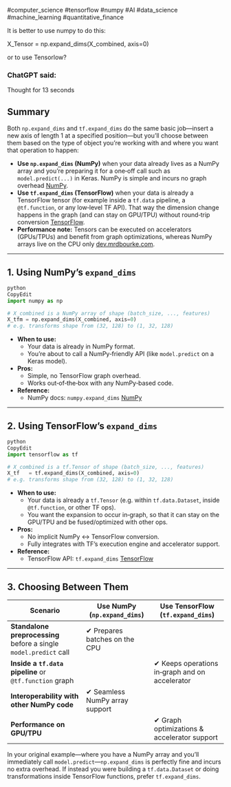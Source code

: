 #computer_science #tensorflow #numpy #AI #data_science #machine_learning #quantitative_finance 

It is better to use numpy to do this:

X_Tensor = np.expand_dims(X_combined, axis=0)

or to use Tensorlow?

### ChatGPT said:

Thought for 13 seconds

## Summary

Both `np.expand_dims` and `tf.expand_dims` do the same basic job—insert a new axis of length 1 at a specified position—but you’ll choose between them based on the type of object you’re working with and where you want that operation to happen:

- **Use `np.expand_dims` (NumPy)** when your data already lives as a NumPy array and you’re preparing it for a one‑off call such as `model.predict(...)` in Keras. NumPy is simple and incurs no graph overhead [NumPy](https://numpy.org/doc/stable/reference/generated/numpy.expand_dims.html?utm_source=chatgpt.com).
- **Use `tf.expand_dims` (TensorFlow)** when your data is already a TensorFlow tensor (for example inside a `tf.data` pipeline, a `@tf.function`, or any low‑level TF API). That way the dimension change happens in the graph (and can stay on GPU/TPU) without round‑trip conversion [TensorFlow](https://www.tensorflow.org/api_docs/python/tf/sparse/expand_dims?utm_source=chatgpt.com).
- **Performance note:** Tensors can be executed on accelerators (GPUs/TPUs) and benefit from graph optimizations, whereas NumPy arrays live on the CPU only [dev.mrdbourke.com](https://dev.mrdbourke.com/tensorflow-deep-learning/00_tensorflow_fundamentals/?utm_source=chatgpt.com).

---

## 1. Using NumPy’s `expand_dims`

```python
python
CopyEdit
import numpy as np

# X_combined is a NumPy array of shape (batch_size, ..., features)
X_tfm = np.expand_dims(X_combined, axis=0)
# e.g. transforms shape from (32, 128) to (1, 32, 128)

```

- **When to use:**
    - Your data is already in NumPy format.
    - You’re about to call a NumPy‑friendly API (like `model.predict` on a Keras model).
- **Pros:**
    - Simple, no TensorFlow graph overhead.
    - Works out‑of‑the‑box with any NumPy‑based code.
- **Reference:**
    - NumPy docs: `numpy.expand_dims` [NumPy](https://numpy.org/doc/stable/reference/generated/numpy.expand_dims.html?utm_source=chatgpt.com)

---

## 2. Using TensorFlow’s `expand_dims`

```python
python
CopyEdit
import tensorflow as tf

# X_combined is a tf.Tensor of shape (batch_size, ..., features)
X_tf   = tf.expand_dims(X_combined, axis=0)
# e.g. transforms shape from (32, 128) to (1, 32, 128)

```

- **When to use:**
    - Your data is already a `tf.Tensor` (e.g. within `tf.data.Dataset`, inside `@tf.function`, or other TF ops).
    - You want the expansion to occur in‑graph, so that it can stay on the GPU/TPU and be fused/optimized with other ops.
- **Pros:**
    - No implicit NumPy ↔ TensorFlow conversion.
    - Fully integrates with TF’s execution engine and accelerator support.
- **Reference:**
    - TensorFlow API: `tf.expand_dims` [TensorFlow](https://www.tensorflow.org/api_docs/python/tf/sparse/expand_dims?utm_source=chatgpt.com)

---

## 3. Choosing Between Them

|Scenario|Use NumPy (`np.expand_dims`)|Use TensorFlow (`tf.expand_dims`)|
|---|---|---|
|**Standalone preprocessing** before a single `model.predict` call|✔ Prepares batches on the CPU||
|**Inside a `tf.data` pipeline** or `@tf.function` graph||✔ Keeps operations in‑graph and on accelerator|
|**Interoperability with other NumPy code**|✔ Seamless NumPy array support||
|**Performance on GPU/TPU**||✔ Graph optimizations & accelerator support|

In your original example—where you have a NumPy array and you’ll immediately call `model.predict`—`np.expand_dims` is perfectly fine and incurs no extra overhead. If instead you were building a `tf.data.Dataset` or doing transformations inside TensorFlow functions, prefer `tf.expand_dims`.